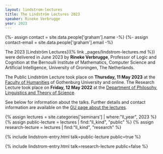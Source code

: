 ```yaml
---
layout: lindstrom-lectures
title: The Lindström Lectures 2023
speaker: Rineke Verbrugge
year: 2023
---
```

{%- assign contact = site.data.people['graham'].name -%}
{%- assign contact-email = site.data.people['graham'].email -%}

The 2023 [Lindström Lectures]({% link _pages/lindstrom-lectures.md %}) were delivered in June 2023 by **Rineke Verbrugge**, Professor of Logic and Cognition at the Bernoulli Institute of Mathematics, Computer Science and Artificial Intelligence, University of Groningen, The Netherlands.

The Public Lindström Lecture took place on **Thursday, 11 May 2023** at the [Faculty of Humanities](https://www.gu.se/en/humanities) of Gothenburg University and online. The Research Lecture took place on **Friday, 12 May 2022** at the [Department of Philosohy, Linguistics and Theory of Science](https://www.gu.se/en/flov).

See below for information about the talks. Further details and contact information are available on the [GU page about the lectures](https://www.gu.se/en/flov/the-lindstrom-lectures).

{% assign lectures = site.categories['seminars'] | where:"ll_year", 2023 %}
{% assign public-lecture = lectures | find:"ll_kind", "public" %}
{% assign research-lecture = lectures | find:"ll_kind", "research" %}

{% include lindstrom-entry.html talk=public-lecture public=true %}

{% include lindstrom-entry.html talk=research-lecture public=false %}
